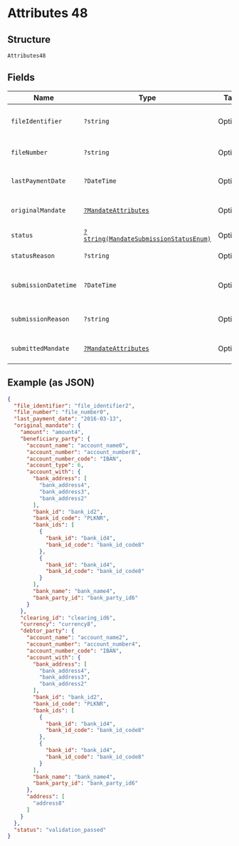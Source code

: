 
# Attributes 48

## Structure

`Attributes48`

## Fields

| Name | Type | Tags | Description | Getter | Setter |
|  --- | --- | --- | --- | --- | --- |
| `fileIdentifier` | `?string` | Optional | **Constraints**: *Pattern*: `^[0-9a-zA-Z]+$` | getFileIdentifier(): ?string | setFileIdentifier(?string fileIdentifier): void |
| `fileNumber` | `?string` | Optional | **Constraints**: *Pattern*: `^[0-9]+$` | getFileNumber(): ?string | setFileNumber(?string fileNumber): void |
| `lastPaymentDate` | `?DateTime` | Optional | - | getLastPaymentDate(): ?\DateTime | setLastPaymentDate(?\DateTime lastPaymentDate): void |
| `originalMandate` | [`?MandateAttributes`](../../doc/models/mandate-attributes.md) | Optional | - | getOriginalMandate(): ?MandateAttributes | setOriginalMandate(?MandateAttributes originalMandate): void |
| `status` | [`?string(MandateSubmissionStatusEnum)`](../../doc/models/mandate-submission-status-enum.md) | Optional | - | getStatus(): ?string | setStatus(?string status): void |
| `statusReason` | `?string` | Optional | - | getStatusReason(): ?string | setStatusReason(?string statusReason): void |
| `submissionDatetime` | `?DateTime` | Optional | - | getSubmissionDatetime(): ?\DateTime | setSubmissionDatetime(?\DateTime submissionDatetime): void |
| `submissionReason` | `?string` | Optional | - | getSubmissionReason(): ?string | setSubmissionReason(?string submissionReason): void |
| `submittedMandate` | [`?MandateAttributes`](../../doc/models/mandate-attributes.md) | Optional | - | getSubmittedMandate(): ?MandateAttributes | setSubmittedMandate(?MandateAttributes submittedMandate): void |

## Example (as JSON)

```json
{
  "file_identifier": "file_identifier2",
  "file_number": "file_number0",
  "last_payment_date": "2016-03-13",
  "original_mandate": {
    "amount": "amount4",
    "beneficiary_party": {
      "account_name": "account_name0",
      "account_number": "account_number8",
      "account_number_code": "IBAN",
      "account_type": 6,
      "account_with": {
        "bank_address": [
          "bank_address4",
          "bank_address3",
          "bank_address2"
        ],
        "bank_id": "bank_id2",
        "bank_id_code": "PLKNR",
        "bank_ids": [
          {
            "bank_id": "bank_id4",
            "bank_id_code": "bank_id_code8"
          },
          {
            "bank_id": "bank_id4",
            "bank_id_code": "bank_id_code8"
          }
        ],
        "bank_name": "bank_name4",
        "bank_party_id": "bank_party_id6"
      }
    },
    "clearing_id": "clearing_id6",
    "currency": "currency8",
    "debtor_party": {
      "account_name": "account_name2",
      "account_number": "account_number4",
      "account_number_code": "IBAN",
      "account_with": {
        "bank_address": [
          "bank_address4",
          "bank_address3",
          "bank_address2"
        ],
        "bank_id": "bank_id2",
        "bank_id_code": "PLKNR",
        "bank_ids": [
          {
            "bank_id": "bank_id4",
            "bank_id_code": "bank_id_code8"
          },
          {
            "bank_id": "bank_id4",
            "bank_id_code": "bank_id_code8"
          }
        ],
        "bank_name": "bank_name4",
        "bank_party_id": "bank_party_id6"
      },
      "address": [
        "address8"
      ]
    }
  },
  "status": "validation_passed"
}
```

